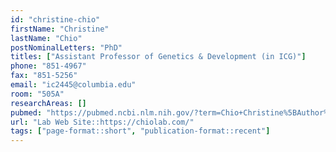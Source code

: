 ```yaml
---
id: "christine-chio"
firstName: "Christine"
lastName: "Chio"
postNominalLetters: "PhD"
titles: ["Assistant Professor of Genetics & Development (in ICG)"]
phone: "851-4967"
fax: "851-5256"
email: "ic2445@columbia.edu"
room: "505A"
researchAreas: []
pubmed: "https://pubmed.ncbi.nlm.nih.gov/?term=Chio+Christine%5BAuthor%5D&sort=pubdate"
url: "Lab Web Site::https://chiolab.com/"
tags: ["page-format::short", "publication-format::recent"]
---
```

